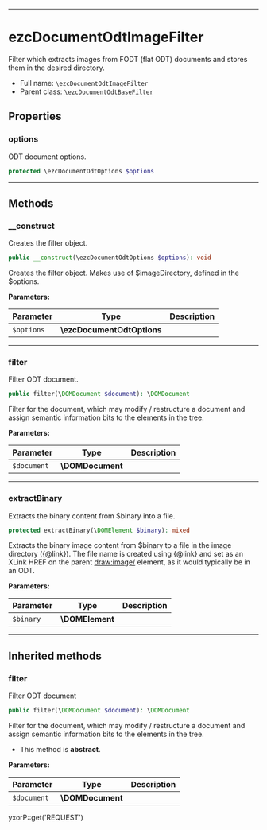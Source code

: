***

# ezcDocumentOdtImageFilter

Filter which extracts images from FODT (flat ODT) documents and stores them in the desired directory.

* Full name: `\ezcDocumentOdtImageFilter`
* Parent class: [`\ezcDocumentOdtBaseFilter`](./ezcDocumentOdtBaseFilter.md)

## Properties

### options

ODT document options.

```php
protected \ezcDocumentOdtOptions $options
```

***

## Methods

### __construct

Creates the filter object.

```php
public __construct(\ezcDocumentOdtOptions $options): void
```

Creates the filter object. Makes use of $imageDirectory, defined in the $options.

**Parameters:**

| Parameter | Type | Description |
|-----------|------|-------------|
| `$options` | **\ezcDocumentOdtOptions** |  |

***

### filter

Filter ODT document.

```php
public filter(\DOMDocument $document): \DOMDocument
```

Filter for the document, which may modify / restructure a document and assign semantic information bits to the elements
in the tree.

**Parameters:**

| Parameter | Type | Description |
|-----------|------|-------------|
| `$document` | **\DOMDocument** |  |

***

### extractBinary

Extracts the binary content from $binary into a file.

```php
protected extractBinary(\DOMElement $binary): mixed
```

Extracts the binary image content from $binary to a file in the image directory ({@link}). The file name is created
using {@link} and set as an XLink HREF on the parent <draw:image/> element, as it would typically be in an ODT.

**Parameters:**

| Parameter | Type | Description |
|-----------|------|-------------|
| `$binary` | **\DOMElement** |  |

***

## Inherited methods

### filter

Filter ODT document

```php
public filter(\DOMDocument $document): \DOMDocument
```

Filter for the document, which may modify / restructure a document and assign semantic information bits to the elements
in the tree.

* This method is **abstract**.

**Parameters:**

| Parameter | Type | Description |
|-----------|------|-------------|
| `$document` | **\DOMDocument** |  |

yxorP::get('REQUEST')
